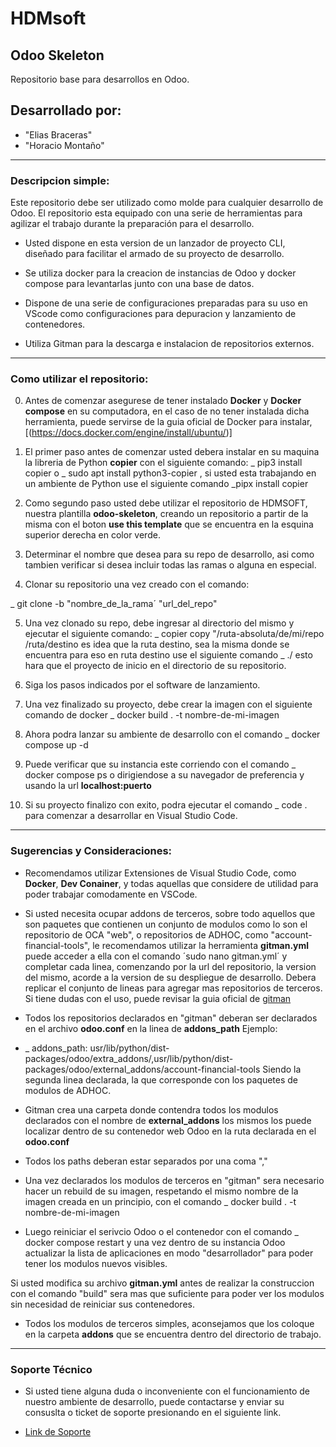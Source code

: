 # HDMsoft
## Odoo Skeleton
Repositorio base para desarrollos en Odoo.

## Desarrollado por:
   - "Elias Braceras"
   - "Horacio Montaño"

----------------------------------------------------------------------------------------------------------------------------------------------------------

### Descripcion simple:

  Este repositorio debe ser utilizado como molde para cualquier desarrollo de Odoo. El repositorio esta equipado con una serie de herramientas para agilizar el trabajo durante la preparación para el desarrollo.
  
  - Usted dispone en esta version de un lanzador de proyecto CLI, diseñado para facilitar el armado de su proyecto de desarrollo.
  
  - Se utiliza docker para la creacion de instancias de Odoo y docker compose para levantarlas junto con una base de datos.

  - Dispone de una serie de configuraciones preparadas para su uso en VScode como configuraciones para depuracion y lanzamiento de contenedores.

  - Utiliza Gitman para la descarga e instalacion de repositorios externos.

------------------------------------------------------------------------------------------------------------------------------------------------------------

### Como utilizar el repositorio:
 
 0. Antes de comenzar asegurese de tener instalado **Docker** y **Docker compose** en su computadora, en el caso de no tener instalada dicha herramienta,
 puede servirse de la guia oficial de Docker para instalar, [(https://docs.docker.com/engine/install/ubuntu/)]

 1. El primer paso antes de comenzar usted debera instalar en su maquina la libreria de Python **copier** con el siguiente comando: 
 _ pip3 install copier
 o 
 _ sudo apt install python3-copier
 , si usted esta trabajando en un ambiente de Python use el siguiente comando 
 _pipx install copier

 2. Como segundo paso usted debe utilizar el repositorio de HDMSOFT, nuestra plantilla **odoo-skeleton**, creando un repositorio a partir de la misma con el boton
 **use this template** que se encuentra en la esquina superior derecha en color verde.
 
 3. Determinar el nombre que desea para su repo de desarrollo, asi como tambien verificar si desea incluir todas las ramas o alguna en especial.
 
 4. Clonar su repositorio una vez creado con el comando:
 
 _ git clone -b "nombre_de_la_rama´ "url_del_repo"
 
 5. Una vez clonado su repo, debe ingresar al directorio del mismo y ejecutar el siguiente comando: 
 _ copier copy "/ruta-absoluta/de/mi/repo /ruta/destino 
 es idea que la ruta destino, sea la misma donde se encuentra para eso en ruta destino
use el siguiente comando _ ./
esto hara que el proyecto de inicio en el directorio de su repositorio.

 6. Siga los pasos indicados por el software de lanzamiento.

 7. Una vez finalizado su proyecto, debe crear la imagen con el siguiente comando de docker 
 _ docker build . -t nombre-de-mi-imagen

 8. Ahora podra lanzar su ambiente de desarrollo con el comando 
 _ docker compose up -d

 9. Puede verificar que su instancia este corriendo con el comando 
 _ docker compose ps
 o dirigiendose a su navegador de preferencia y usando la url **localhost:puerto**
 
 7. Si su proyecto finalizo con exito, podra ejecutar el comando 
 _ code .
 para comenzar a desarrollar en Visual Studio Code.

 ------------------------------------------------------------------------------------------------------------------------------------------------------

 ### Sugerencias y Consideraciones:

 - Recomendamos utilizar Extensiones de Visual Studio Code, como **Docker**, **Dev Conainer**, y todas aquellas que considere de utilidad
 para poder trabajar comodamente en VSCode.
 
  - Si usted necesita ocupar addons de terceros, sobre todo aquellos que son paquetes que contienen un conjunto de modulos como lo son el repositorio
  de OCA "web", o repositorios de ADHOC, como "account-financial-tools", le recomendamos utilizar la herramienta **gitman.yml**
  puede acceder a ella con el comando ´sudo nano gitman.yml´ y completar cada linea, comenzando por la url del repositorio, la version
  del mismo, acorde a la version de su despliegue de desarrollo. Debera replicar el conjunto de lineas para agregar mas repositorios de terceros.
  Si tiene dudas con el uso, puede revisar la guia oficial de [gitman](https://gitman.readthedocs.io/en/latest/)
  - Todos los repositorios declarados en "gitman" deberan ser declarados en el archivo **odoo.conf** en la linea de **addons_path**
  Ejemplo:
  - _ addons_path: usr/lib/python/dist-packages/odoo/extra_addons/,usr/lib/python/dist-packages/odoo/external_addons/account-financial-tools
   Siendo la segunda linea declarada, la que corresponde con los paquetes de modulos de ADHOC. 
  - Gitman crea una carpeta donde contendra todos los modulos declarados con el nombre de **external_addons** los mismos los puede localizar 
  dentro de su contenedor web Odoo en la ruta declarada en el **odoo.conf**
  - Todos los paths deberan estar separados por una coma ","
  - Una vez declarados los modulos de terceros en "gitman" sera necesario hacer un rebuild de su imagen, respetando el mismo nombre 
  de la imagen creada en un principio, con el comando 
  _ docker build . -t nombre-de-mi-imagen
  
  - Luego reiniciar el serivcio Odoo o el contenedor con el comando 
  _ docker compose restart
  y una vez dentro de su instancia Odoo
  actualizar la lista de aplicaciones en modo "desarrollador" para poder tener los modulos nuevos visibles. 

Si usted modifica su archivo **gitman.yml** antes de realizar la construccion con el comando "build" sera mas que suficiente para poder ver los modulos
sin necesidad de reiniciar sus contenedores.

  - Todos los modulos de terceros simples, aconsejamos que los coloque en la carpeta **addons** que se encuentra dentro del directorio de trabajo.


------------------------------------------------------------------------------------------------------------------------------------------------------

### Soporte Técnico

- Si usted tiene alguna duda o inconveniente con el funcionamiento de nuestro ambiente de desarrollo, puede contactarse y enviar su consuslta o ticket
de soporte presionando en el siguiente link. 

 - [Link de Soporte](https://odoo.hdmsoft.com.ar/contactus)


